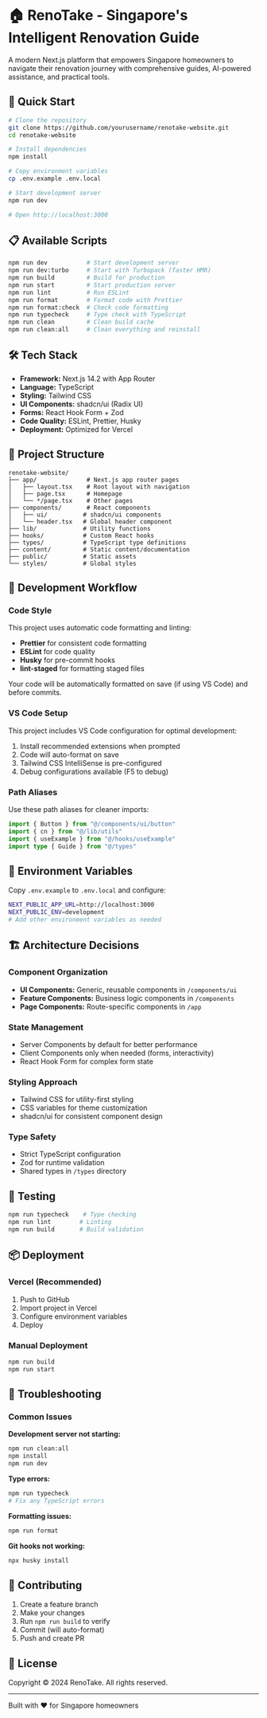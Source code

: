 # 🏠 RenoTake - Singapore's Intelligent Renovation Guide

A modern Next.js platform that empowers Singapore homeowners to navigate their renovation journey with comprehensive guides, AI-powered assistance, and practical tools.

## 🚀 Quick Start

```bash
# Clone the repository
git clone https://github.com/yourusername/renotake-website.git
cd renotake-website

# Install dependencies
npm install

# Copy environment variables
cp .env.example .env.local

# Start development server
npm run dev

# Open http://localhost:3000
```

## 📋 Available Scripts

```bash
npm run dev           # Start development server
npm run dev:turbo     # Start with Turbopack (faster HMR)
npm run build         # Build for production
npm run start         # Start production server
npm run lint          # Run ESLint
npm run format        # Format code with Prettier
npm run format:check  # Check code formatting
npm run typecheck     # Type check with TypeScript
npm run clean         # Clean build cache
npm run clean:all     # Clean everything and reinstall
```

## 🛠 Tech Stack

- **Framework:** Next.js 14.2 with App Router
- **Language:** TypeScript
- **Styling:** Tailwind CSS
- **UI Components:** shadcn/ui (Radix UI)
- **Forms:** React Hook Form + Zod
- **Code Quality:** ESLint, Prettier, Husky
- **Deployment:** Optimized for Vercel

## 📁 Project Structure

```
renotake-website/
├── app/              # Next.js app router pages
│   ├── layout.tsx    # Root layout with navigation
│   ├── page.tsx      # Homepage
│   └── */page.tsx    # Other pages
├── components/       # React components
│   ├── ui/          # shadcn/ui components
│   └── header.tsx   # Global header component
├── lib/             # Utility functions
├── hooks/           # Custom React hooks
├── types/           # TypeScript type definitions
├── content/         # Static content/documentation
├── public/          # Static assets
└── styles/          # Global styles
```

## 🎨 Development Workflow

### Code Style

This project uses automatic code formatting and linting:

- **Prettier** for consistent code formatting
- **ESLint** for code quality
- **Husky** for pre-commit hooks
- **lint-staged** for formatting staged files

Your code will be automatically formatted on save (if using VS Code) and before commits.

### VS Code Setup

This project includes VS Code configuration for optimal development:

1. Install recommended extensions when prompted
2. Code will auto-format on save
3. Tailwind CSS IntelliSense is pre-configured
4. Debug configurations available (F5 to debug)

### Path Aliases

Use these path aliases for cleaner imports:

```typescript
import { Button } from "@/components/ui/button"
import { cn } from "@/lib/utils"
import { useExample } from "@/hooks/useExample"
import type { Guide } from "@/types"
```

## 🔑 Environment Variables

Copy `.env.example` to `.env.local` and configure:

```bash
NEXT_PUBLIC_APP_URL=http://localhost:3000
NEXT_PUBLIC_ENV=development
# Add other environment variables as needed
```

## 🏗 Architecture Decisions

### Component Organization

- **UI Components:** Generic, reusable components in `/components/ui`
- **Feature Components:** Business logic components in `/components`
- **Page Components:** Route-specific components in `/app`

### State Management

- Server Components by default for better performance
- Client Components only when needed (forms, interactivity)
- React Hook Form for complex form state

### Styling Approach

- Tailwind CSS for utility-first styling
- CSS variables for theme customization
- shadcn/ui for consistent component design

### Type Safety

- Strict TypeScript configuration
- Zod for runtime validation
- Shared types in `/types` directory

## 🧪 Testing

```bash
npm run typecheck    # Type checking
npm run lint        # Linting
npm run build       # Build validation
```

## 📦 Deployment

### Vercel (Recommended)

1. Push to GitHub
2. Import project in Vercel
3. Configure environment variables
4. Deploy

### Manual Deployment

```bash
npm run build
npm run start
```

## 🐛 Troubleshooting

### Common Issues

**Development server not starting:**

```bash
npm run clean:all
npm install
npm run dev
```

**Type errors:**

```bash
npm run typecheck
# Fix any TypeScript errors
```

**Formatting issues:**

```bash
npm run format
```

**Git hooks not working:**

```bash
npx husky install
```

## 🤝 Contributing

1. Create a feature branch
2. Make your changes
3. Run `npm run build` to verify
4. Commit (will auto-format)
5. Push and create PR

## 📄 License

Copyright © 2024 RenoTake. All rights reserved.

---

Built with ❤️ for Singapore homeowners
